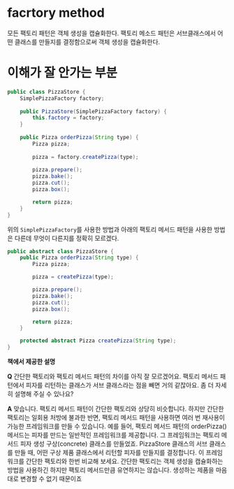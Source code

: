 # facrtory method

모든 팩토리 패턴은 객체 생성을 캡슐화한다. 팩토리 메소드 패턴은 서브클래스에서 어떤 클래스를 만들지를 결정함으로써 객체 생성을 캡슐화한다.

# 이해가 잘 안가는 부분

```java
public class PizzaStore {
    SimplePizzaFactory factory;
    
    public PizzaStore(SimplePizzaFactory factory) {
        this.factory = factory;
    }
    
    public Pizza orderPizza(String type) {
        Pizza pizza;
        
        pizza = factory.createPizza(type);
        
        pizza.prepare();
        pizza.bake();
        pizza.cut();
        pizza.box();

        return pizza;
    }
}
```

위의 `SimplePizzaFactory`를 사용한 방법과 아래의 팩토리 메서드 패턴을 사용한 방법은 다른데 무엇이 다른지를 정확히 모르겠다.

```java
public abstract class PizzaStore {
    public Pizza orderPizza(String type) {
        Pizza pizza;

        pizza = createPizza(type);

        pizza.prepare();
        pizza.bake();
        pizza.cut();
        pizza.box();

        return pizza;
    }

    protected abstract Pizza createPizza(String type);
}
```
**책에서 제공한 설명**

**Q** 간단한 팩토리와 팩토리 메서드 패턴의 차이를 아직 잘 모르겠어요. 팩토리 메서드 패턴에서 피자를 리턴하는 클래스가 서브 클래스라는 점을 빼면 거의 같잖아요. 좀 더 자세히 설명해 주실 수 있나요?

**A** 맞습니다. 팩토리 메서드 패턴이 간단한 팩토리와 상당히 비슷합니다. 하지만 간단한 팩토리는 일회용 처방에 불과한 반면, 팩토리 메서드 패턴을 사용하면 여러 번 재사용이 가능한 프레임워크를 만들 수 있습니다. 예를 들어, 팩토리 메서드 패턴의 orderPizza() 메서드는 피자를 만드는 일반적인 프레임워크를 제공합니다. 그 프레임워크는 팩토리 메서드 피자 생성 구상(concrete) 클래스를 만들었죠. PizzaStore 클래스의 서브 클래스를 만들 때, 어떤 구상 제품 클래스에서 리턴할 피자를 만들지를 결정합니다. 이 프레임워크를 간단한 팩토리와 한번 비교해 보세요. 간단한 팩토리는 객체 생성을 캡슐화하는 방법을 사용하긴 하지만 팩토리 메서드만큼 유연하지는 않습니다. 생성하는 제품을 마음대로 변경할 수 없기 때문이죠